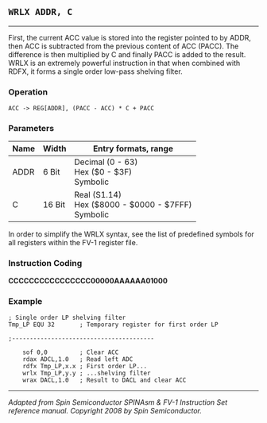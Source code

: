 ## `WRLX ADDR, C`

------------------

First, the current ACC value is stored into the register pointed to by ADDR, then ACC is subtracted from the previous content of ACC (PACC). The difference is then multiplied by C and finally PACC is added to the result. WRLX is an extremely powerful instruction in that when combined with RDFX, it forms a single order low-pass shelving filter.

### Operation
`ACC -> REG[ADDR], (PACC - ACC) * C + PACC`

### Parameters

| Name  | Width  | Entry formats, range                                                                 |
|-------|--------|---------------------------------------------------------------------------------------|
| ADDR  | 6 Bit  | Decimal (0 - 63)<br>Hex ($0 - $3F)<br>Symbolic                                              |
| C     | 16 Bit | Real (S1.14)<br>Hex ($8000 - $0000 - $7FFF)<br>Symbolic                                     |

In order to simplify the WRLX syntax, see the list of predefined symbols for all registers within the FV-1 register file.

### Instruction Coding
**CCCCCCCCCCCCCCCC00000AAAAAA01000**

### Example
```assembly
; Single order LP shelving filter
Tmp_LP EQU 32       ; Temporary register for first order LP

;----------------------------------------

    sof 0,0         ; Clear ACC
    rdax ADCL,1.0   ; Read left ADC
    rdfx Tmp_LP,x.x ; First order LP...
    wrlx Tmp_LP,y.y ; ...shelving filter
    wrax DACL,1.0   ; Result to DACL and clear ACC
```

------------------
*Adapted from Spin Semiconductor SPINAsm & FV-1 Instruction Set reference manual. Copyright 2008 by Spin Semiconductor.*